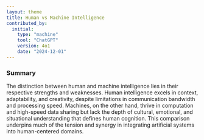 ```yaml
---
layout: theme
title: Human vs Machine Intelligence
contributed_by:
  initial:
    type: "machine"
    tool: "ChatGPT"
    version: 4o1
    date: "2024-12-01"
---
```


### Summary

The distinction between human and machine intelligence lies in their respective strengths and weaknesses. Human intelligence excels in context, adaptability, and creativity, despite limitations in communication bandwidth and processing speed. Machines, on the other hand, thrive in computation and high-speed data sharing but lack the depth of cultural, emotional, and situational understanding that defines human cognition. This comparison underpins much of the tension and synergy in integrating artificial systems into human-centered domains.

